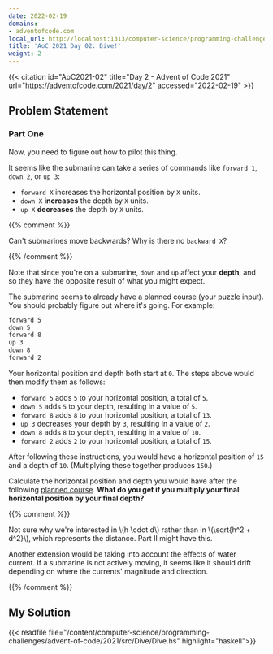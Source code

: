 ```yaml
---
date: 2022-02-19
domains:
- adventofcode.com
local_url: http://localhost:1313/computer-science/programming-challenges/advent-of-code/2021/src/Dive/02-dive/
title: 'AoC 2021 Day 02: Dive!'
weight: 2
---
```


{{< citation
  id="AoC2021-02"
  title="Day 2 - Advent of Code 2021"
  url="https://adventofcode.com/2021/day/2"
  accessed="2022-02-19" >}}

## Problem Statement

### Part One

Now, you need to figure out how to pilot this thing.

It seems like the submarine can take a series of commands like `forward
1`, `down 2`, or `up 3`:

* `forward X` increases the horizontal position by `X` units.
* `down X` **increases** the depth by `X` units.
* `up X` **decreases** the depth by `X` units.

{{% comment %}}

Can't submarines move backwards? Why is there no `backward X`?

{{% /comment %}}

Note that since you're on a submarine, `down` and `up` affect your
**depth**, and so they have the opposite result of what you might
expect.

The submarine seems to already have a planned course (your puzzle
input). You should probably figure out where it's going. For example:

```md
forward 5
down 5
forward 8
up 3
down 8
forward 2
```

Your horizontal position and depth both start at `0`. The steps above
would then modify them as follows:

- `forward 5` adds `5` to your horizontal position, a total of `5`.
- `down 5` adds `5` to your depth, resulting in a value of `5`.
- `forward 8` adds `8` to your horizontal position, a total of `13`.
- `up 3` decreases your depth by `3`, resulting in a value of `2`.
- `down 8` adds `8` to your depth, resulting in a value of `10`.
- `forward 2` adds `2` to your horizontal position, a total of `15`.

After following these instructions, you would have a horizontal position
of `15` and a depth of `10`. (Multiplying these together produces
`150`.)

Calculate the horizontal position and depth you would have after the
following [planned course](https://adventofcode.com/2021/day/2/input).
**What do you get if you multiply your final horizontal position by your
final depth?**

{{% comment %}}

Not sure why we're interested in \\(h \cdot d\\) rather than in
\\(\sqrt{h^2 + d^2}\\), which represents the distance. Part II might
have this.

Another extension would be taking into account the effects of water
current. If a submarine is not actively moving, it seems like it should
drift depending on where the currents' magnitude and direction.

{{% /comment %}}

## My Solution

{{< readfile
  file="/content/computer-science/programming-challenges/advent-of-code/2021/src/Dive/Dive.hs"
  highlight="haskell">}}
